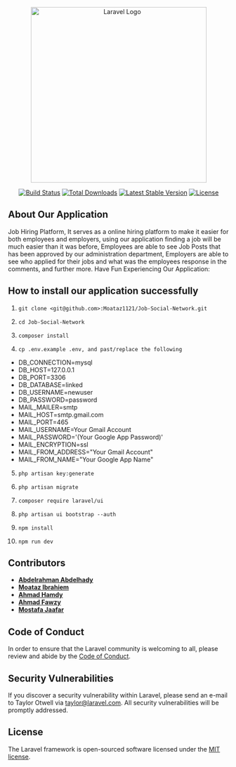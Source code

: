 <p align="center"><a href="https://laravel.com" target="_blank"><img src="https://raw.githubusercontent.com/laravel/art/master/logo-lockup/5%20SVG/2%20CMYK/1%20Full%20Color/laravel-logolockup-cmyk-red.svg" width="400" alt="Laravel Logo"></a></p>

<p align="center">
<a href="https://github.com/laravel/framework/actions"><img src="https://github.com/laravel/framework/workflows/tests/badge.svg" alt="Build Status"></a>
<a href="https://packagist.org/packages/laravel/framework"><img src="https://img.shields.io/packagist/dt/laravel/framework" alt="Total Downloads"></a>
<a href="https://packagist.org/packages/laravel/framework"><img src="https://img.shields.io/packagist/v/laravel/framework" alt="Latest Stable Version"></a>
<a href="https://packagist.org/packages/laravel/framework"><img src="https://img.shields.io/packagist/l/laravel/framework" alt="License"></a>
</p>

## About Our Application

Job Hiring Platform, It serves as a online hiring platform to make it easier for both employees and employers, using our application finding a job will be much easier than it was before, Employees are able to see Job Posts that has been approved by our administration department, Employers are able to see who applied for their jobs and what was the employees response in the comments, and further more. Have Fun Experiencing Our Application:

## How to install our application successfully

1. ```git clone <git@github.com>:Moataz1121/Job-Social-Network.git```

2. ```cd Job-Social-Network```

3. ```composer install```

4. ```cp .env.example .env, and past/replace the following```

- DB_CONNECTION=mysql
- DB_HOST=127.0.0.1
- DB_PORT=3306
- DB_DATABASE=linked
- DB_USERNAME=newuser
- DB_PASSWORD=password
- MAIL_MAILER=smtp
- MAIL_HOST=smtp.gmail.com
- MAIL_PORT=465
- MAIL_USERNAME=Your Gmail Account
- MAIL_PASSWORD='(Your Google App Password)'
- MAIL_ENCRYPTION=ssl
- MAIL_FROM_ADDRESS="Your Gmail Account"
- MAIL_FROM_NAME="Your Google App Name"

5. ```php artisan key:generate```

6. ```php artisan migrate```

7. ```composer require laravel/ui```

8. ```php artisan ui bootstrap --auth```

9. ```npm install```

10. ```npm run dev```

## Contributors

- **[Abdelrahman Abdelhady](https://github.com/Abdelrahman120)**
- **[Moataz Ibrahiem](https://github.com/Moataz1121)**
- **[Ahmad Hamdy](https://github.com/ahmed-fawzy-hub)**
- **[Ahmad Fawzy](https://github.com/ahmed-fawzy-hub)**
- **[Mostafa Jaafar](https://github.com/MHJaafar9869)**


## Code of Conduct

In order to ensure that the Laravel community is welcoming to all, please review and abide by the [Code of Conduct](https://laravel.com/docs/contributions#code-of-conduct).

## Security Vulnerabilities

If you discover a security vulnerability within Laravel, please send an e-mail to Taylor Otwell via [taylor@laravel.com](mailto:taylor@laravel.com). All security vulnerabilities will be promptly addressed.

## License

The Laravel framework is open-sourced software licensed under the [MIT license](https://opensource.org/licenses/MIT).
